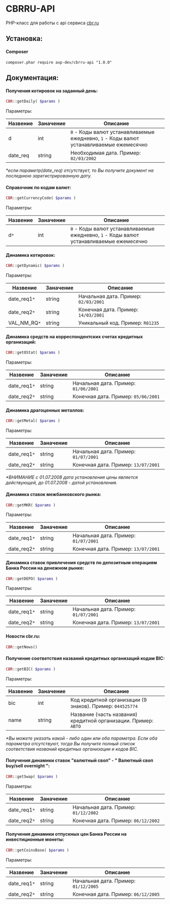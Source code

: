 # CBRRU-API #
PHP-класс для работы с api сервиса [cbr.ru](http://www.cbr.ru/)

## Установка: ##

#### Composer ####
``` 
composer.phar require axp-dev/cbrru-api "1.0.0"
```

## Документация: ##
#### Получения котировок на заданный день: ####
```php
CBR::getDaily( $params )
```
Параметры:

Назвение | Заначение | Описание
-------- | --------- | --------
d | int | `0` - Коды валют устанавливаемые ежедневно,  `1` - Коды валют устанавливаемые ежемесячно
date_req | string | Необходимая дата. Пример: `02/03/2002`

_*если параметр(date_req) отсутствует, то Вы получите документ на последнюю зарегистрированную дату._

#### Справочник по кодам валют: ####
```php
CBR::getCurrencyCode( $params )
```
Параметры:

Назвение | Заначение | Описание
-------- | --------- | --------
d`*` | int | `0` - Коды валют устанавливаемые ежедневно,  `1` - Коды валют устанавливаемые ежемесячно

#### Динамика котировок: ####
```php
CBR::getDynamic( $params )
```
Параметры:

Назвение | Заначение | Описание
-------- | --------- | --------
date_req1`*` | string | Начальная дата. Пример: `02/03/2001`
date_req2`*` | string | Конечная дата. Пример: `14/03/2001`
VAL_NM_RQ`*` | string | Уникальный код. Пример: `R01235`

#### Динамика средств на корреспондентских счетах кредитных организаций: ####
```php
CBR::getOStat( $params )
```
Параметры:

Назвение | Заначение | Описание
-------- | --------- | --------
date_req1`*` | string | Начальная дата. Пример: `01/06/2001`
date_req2`*` | string | Конечная дата. Пример: `05/06/2001`

#### Динамика драгоценных металлов: ####
```php
CBR::getMetal( $params )
```
Параметры:

Назвение | Заначение | Описание
-------- | --------- | --------
date_req1`*` | string | Начальная дата. Пример: `01/07/2001`
date_req2`*` | string | Конечная дата. Пример: `13/07/2001`

_*ВНИМАНИЕ c 01.07.2008 дата установления цены является действующей, до 01.07.2008 - датой установления._

#### Динамика ставок межбанковского рынка: ####
```php
CBR::getMKR( $params )
```
Параметры:

Назвение | Заначение | Описание
-------- | --------- | --------
date_req1`*` | string | Начальная дата. Пример: `01/07/2001`
date_req2`*` | string | Конечная дата. Пример: `13/07/2001`

#### Динамика ставок привлечения средств по депозитным операциям Банка России на денежном рынке: ####
```php
CBR::getDEPO( $params )
```
Параметры:

Назвение | Заначение | Описание
-------- | --------- | --------
date_req1`*` | string | Начальная дата. Пример: `01/07/2001`
date_req2`*` | string | Конечная дата. Пример: `13/07/2001`

#### Новости cbr.ru: ####
```php
CBR::getNews()
```
#### Получение соответствия названий кредитных организаций кодам BIC: ####
```php
CBR::getBIC( $params )
```
Параметры:

Назвение | Заначение | Описание
-------- | --------- | --------
bic | int | Код кредитной организации (9 знаков). Пример: `044525774`
name  | string | Название (часть названия) кредитной организации. Пример: `АВТО`

_*Вы можете указать какой - либо один или оба параметра.
Если оба параметра отсутствуют, тогда Вы получите полный список соответствия названий кредитных организации и кодов BIC._

#### Получения динамики ставок "валютный своп" - " Валютный своп buy/sell overnight ": ####
```php
CBR::getSwap( $params )
```
Параметры:

Назвение | Заначение | Описание
-------- | --------- | --------
date_req1`*` | string | Начальная дата. Пример: `01/12/2002`
date_req2`*` | string | Конечная дата. Пример: `06/12/2002`

#### Получения динамики отпускных цен Банка России на инвестиционные монеты: ####
```php
CBR::getCoinsBase( $params )
```
Параметры:

Назвение | Заначение | Описание
-------- | --------- | --------
date_req1`*` | string | Начальная дата. Пример: `01/12/2005`
date_req2`*` | string | Конечная дата. Пример: `06/12/2005`
